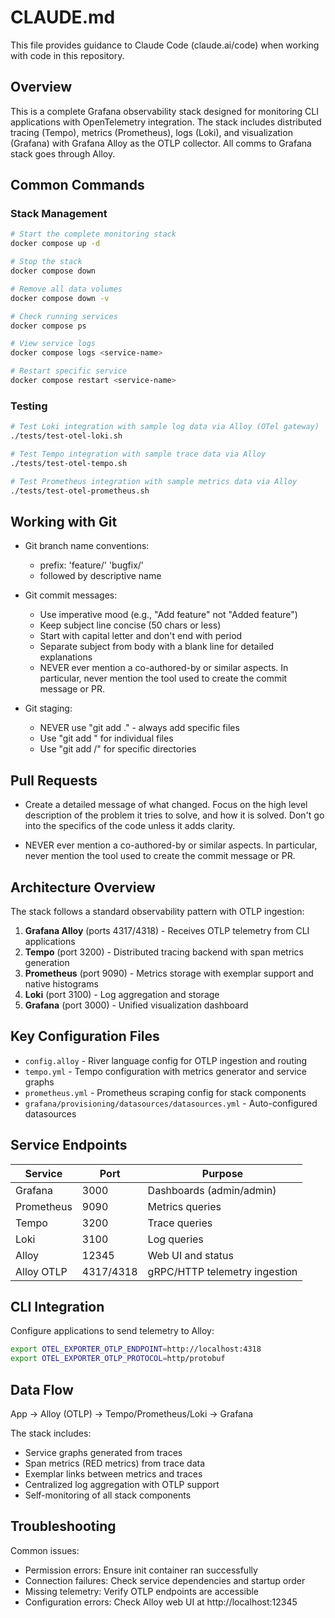 # CLAUDE.md

This file provides guidance to Claude Code (claude.ai/code) when working with code in this repository.

## Overview

This is a complete Grafana observability stack designed for monitoring CLI applications with OpenTelemetry integration. The stack includes distributed tracing (Tempo), metrics (Prometheus), logs (Loki), and visualization (Grafana) with Grafana Alloy as the OTLP collector. All comms to Grafana stack goes through Alloy.

## Common Commands

### Stack Management

```bash
# Start the complete monitoring stack
docker compose up -d

# Stop the stack
docker compose down

# Remove all data volumes
docker compose down -v

# Check running services
docker compose ps

# View service logs
docker compose logs <service-name>

# Restart specific service
docker compose restart <service-name>
```

### Testing

```bash
# Test Loki integration with sample log data via Alloy (OTel gateway)
./tests/test-otel-loki.sh

# Test Tempo integration with sample trace data via Alloy
./tests/test-otel-tempo.sh

# Test Prometheus integration with sample metrics data via Alloy
./tests/test-otel-prometheus.sh
```

## Working with Git

- Git branch name conventions:
  - prefix: 'feature/' 'bugfix/'
  - followed by descriptive name

- Git commit messages:
  - Use imperative mood (e.g., "Add feature" not "Added feature")
  - Keep subject line concise (50 chars or less)
  - Start with capital letter and don't end with period
  - Separate subject from body with a blank line for detailed explanations
  - NEVER ever mention a co-authored-by or similar aspects. In particular, never mention the tool used to create the commit message or PR.

- Git staging:
  - NEVER use "git add ." - always add specific files
  - Use "git add <specific-file>" for individual files
  - Use "git add <directory>/" for specific directories

## Pull Requests

- Create a detailed message of what changed. Focus on the high level description of the problem it tries to solve, and how it is solved. Don't go into the specifics of the code unless it adds clarity.

- NEVER ever mention a co-authored-by or similar aspects. In particular, never mention the tool used to create the commit message or PR.

## Architecture Overview

The stack follows a standard observability pattern with OTLP ingestion:

1. **Grafana Alloy** (ports 4317/4318) - Receives OTLP telemetry from CLI applications
2. **Tempo** (port 3200) - Distributed tracing backend with span metrics generation
3. **Prometheus** (port 9090) - Metrics storage with exemplar support and native histograms
4. **Loki** (port 3100) - Log aggregation and storage
5. **Grafana** (port 3000) - Unified visualization dashboard

## Key Configuration Files

- `config.alloy` - River language config for OTLP ingestion and routing
- `tempo.yml` - Tempo configuration with metrics generator and service graphs
- `prometheus.yml` - Prometheus scraping config for stack components
- `grafana/provisioning/datasources/datasources.yml` - Auto-configured datasources

## Service Endpoints

| Service    | Port      | Purpose                       |
| ---------- | --------- | ----------------------------- |
| Grafana    | 3000      | Dashboards (admin/admin)      |
| Prometheus | 9090      | Metrics queries               |
| Tempo      | 3200      | Trace queries                 |
| Loki       | 3100      | Log queries                   |
| Alloy      | 12345     | Web UI and status             |
| Alloy OTLP | 4317/4318 | gRPC/HTTP telemetry ingestion |

## CLI Integration

Configure applications to send telemetry to Alloy:

```bash
export OTEL_EXPORTER_OTLP_ENDPOINT=http://localhost:4318
export OTEL_EXPORTER_OTLP_PROTOCOL=http/protobuf
```

## Data Flow

App → Alloy (OTLP) → Tempo/Prometheus/Loki → Grafana

The stack includes:

- Service graphs generated from traces
- Span metrics (RED metrics) from trace data
- Exemplar links between metrics and traces
- Centralized log aggregation with OTLP support
- Self-monitoring of all stack components

## Troubleshooting

Common issues:

- Permission errors: Ensure init container ran successfully
- Connection failures: Check service dependencies and startup order
- Missing telemetry: Verify OTLP endpoints are accessible
- Configuration errors: Check Alloy web UI at http://localhost:12345
